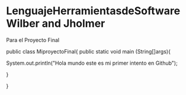 # LenguajeHerramientasdeSoftware Wilber and  Jholmer
Para el Proyecto Final

public class MiproyectoFinal{
 public static void main (String[]args){
 
 System.out.println("Hola mundo este es mi primer intento en Github");
 
  }
 
}



